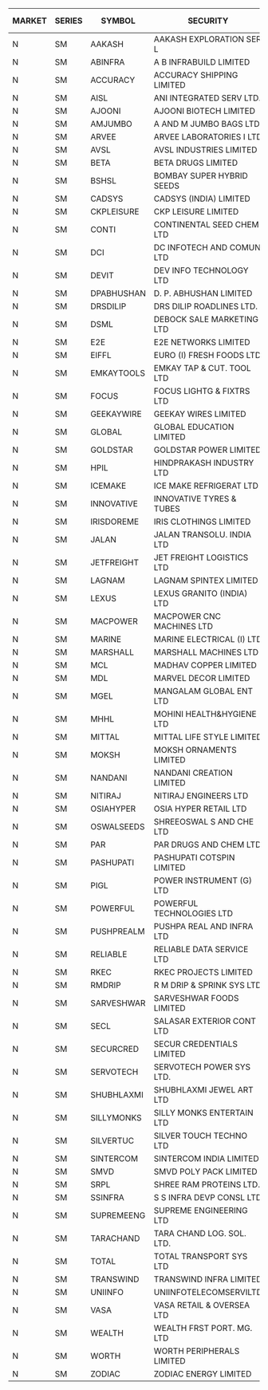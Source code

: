 


| MARKET | SERIES | SYMBOL | SECURITY | PREV CL PR | OPEN PRICE | HIGH PRICE | LOW PRICE | CLOSE PRICE | NET TRDVAL | NET TRDQTY | CORP IND | HI 52 WK | LO 52 WK |
| ----- | ----- | ----- | ----- | ----- | ----- | ----- | ----- | ----- | ----- | ----- | ----- | ----- | ----- |
| N | SM | AAKASH | AAKASH EXPLORATION SER L | 67.70 | 66.90 | 66.90 | 66.90 | 66.90 | 133800.00 | 2000 |  | 87.80 | 14.10 |
| N | SM | ABINFRA | A B INFRABUILD LIMITED | 12.45 | 11.85 | 12.50 | 11.85 | 12.00 | 1441800.00 | 116000 |  | 26.70 | 10.85 |
| N | SM | ACCURACY | ACCURACY SHIPPING LIMITED | 22.40 | 23.30 | 23.30 | 21.30 | 21.30 | 3423520.00 | 153600 |  | 87.00 | 20.45 |
| N | SM | AISL | ANI INTEGRATED SERV LTD. | 28.00 | 26.60 | 26.60 | 26.60 | 26.60 | 63840.00 | 2400 |  | 73.90 | 21.00 |
| N | SM | AJOONI | AJOONI BIOTECH LIMITED | 10.80 | 11.30 | 11.30 | 11.30 | 11.30 | 90400.00 | 8000 |  | 27.65 | 7.25 |
| N | SM | AMJUMBO | A AND M JUMBO BAGS LTD | 9.80 | 9.35 | 9.35 | 9.35 | 9.35 | 74800.00 | 8000 |  | 64.10 | 7.80 |
| N | SM | ARVEE | ARVEE LABORATORIES I LTD | 53.50 | 51.00 | 51.00 | 51.00 | 51.00 | 102000.00 | 2000 |  | 63.00 | 51.00 |
| N | SM | AVSL | AVSL INDUSTRIES LIMITED | 35.00 | 36.00 | 36.00 | 36.00 | 36.00 | 108000.00 | 3000 |  | 39.00 | 32.00 |
| N | SM | BETA | BETA DRUGS LIMITED | 59.75 | 59.80 | 59.80 | 56.70 | 56.70 | 188800.00 | 3200 |  | 124.00 | 56.70 |
| N | SM | BSHSL | BOMBAY SUPER HYBRID SEEDS | 99.20 | 98.20 | 103.00 | 98.20 | 103.00 | 241440.00 | 2400 |  | 136.00 | 98.20 |
| N | SM | CADSYS | CADSYS (INDIA) LIMITED | 29.00 | 27.55 | 27.55 | 27.55 | 27.55 | 55100.00 | 2000 |  | 63.45 | 27.45 |
| N | SM | CKPLEISURE | CKP LEISURE LIMITED | 5.65 | 5.75 | 5.75 | 5.40 | 5.40 | 109400.00 | 20000 |  | 7.55 | 4.70 |
| N | SM | CONTI | CONTINENTAL SEED CHEM LTD | 35.65 | 33.90 | 33.90 | 33.90 | 33.90 | 225977.40 | 6666 |  | 102.20 | 11.85 |
| N | SM | DCI | DC INFOTECH AND COMUN LTD | 45.20 | 45.20 | 45.20 | 45.20 | 45.20 | 135600.00 | 3000 |  | 45.50 | 45.20 |
| N | SM | DEVIT | DEV INFO TECHNOLOGY LTD | 94.00 | 95.00 | 95.05 | 91.00 | 91.00 | 831300.00 | 9000 |  | 101.00 | 65.00 |
| N | SM | DPABHUSHAN | D. P. ABHUSHAN LIMITED | 64.15 | 64.80 | 64.80 | 64.80 | 64.80 | 259200.00 | 4000 |  | 74.25 | 37.50 |
| N | SM | DRSDILIP | DRS DILIP ROADLINES LTD. | 75.05 | 75.05 | 75.05 | 75.05 | 75.05 | 120080.00 | 1600 |  | 78.00 | 61.00 |
| N | SM | DSML | DEBOCK SALE MARKETING LTD | 6.90 | 7.20 | 7.20 | 7.20 | 7.20 | 86400.00 | 12000 |  | 12.00 | 3.55 |
| N | SM | E2E | E2E NETWORKS LIMITED | 19.35 | 20.00 | 20.00 | 19.20 | 19.35 | 236000.00 | 12000 |  | 57.00 | 17.95 |
| N | SM | EIFFL | EURO (I) FRESH FOODS LTD | 112.25 | 113.00 | 113.50 | 113.00 | 113.25 | 543600.00 | 4800 |  | 131.00 | 81.00 |
| N | SM | EMKAYTOOLS | EMKAY TAP & CUT. TOOL LTD | 163.00 | 160.00 | 160.00 | 160.00 | 160.00 | 12960000.00 | 81000 |  | 164.75 | 92.00 |
| N | SM | FOCUS | FOCUS LIGHTG & FIXTRS LTD | 32.70 | 34.30 | 34.30 | 34.30 | 34.30 | 102900.00 | 3000 |  | 178.00 | 29.45 |
| N | SM | GEEKAYWIRE | GEEKAY WIRES LIMITED | 39.50 | 39.50 | 39.50 | 39.50 | 39.50 | 474000.00 | 12000 |  | 39.50 | 31.00 |
| N | SM | GLOBAL | GLOBAL EDUCATION LIMITED | 87.00 | 81.00 | 81.00 | 81.00 | 81.00 | 81000.00 | 1000 |  | 135.00 | 68.05 |
| N | SM | GOLDSTAR | GOLDSTAR POWER LIMITED | 24.95 | 24.95 | 24.95 | 24.95 | 24.95 | 299400.00 | 12000 |  | 28.00 | 22.70 |
| N | SM | HPIL | HINDPRAKASH INDUSTRY LTD | 41.00 | 41.00 | 41.00 | 41.00 | 41.00 | 123000.00 | 3000 |  | 41.50 | 41.00 |
| N | SM | ICEMAKE | ICE MAKE REFRIGERAT LTD | 46.50 | 47.00 | 47.00 | 46.05 | 46.50 | 372100.00 | 8000 |  | 89.75 | 46.05 |
| N | SM | INNOVATIVE | INNOVATIVE TYRES & TUBES | 7.95 | 7.95 | 7.95 | 7.95 | 7.95 | 71550.00 | 9000 |  | 26.00 | 7.65 |
| N | SM | IRISDOREME | IRIS CLOTHINGS LIMITED | 173.00 | 174.00 | 178.50 | 174.00 | 178.50 | 1697200.00 | 9600 |  | 178.50 | 108.00 |
| N | SM | JALAN | JALAN TRANSOLU. INDIA LTD | 6.20 | 5.90 | 5.90 | 5.90 | 5.90 | 17700.00 | 3000 |  | 14.25 | 2.85 |
| N | SM | JETFREIGHT | JET FREIGHT LOGISTICS LTD | 16.50 | 15.75 | 15.75 | 15.75 | 15.75 | 378000.00 | 24000 |  | 26.00 | 15.05 |
| N | SM | LAGNAM | LAGNAM SPINTEX LIMITED | 11.90 | 11.35 | 11.35 | 11.35 | 11.35 | 34050.00 | 3000 |  | 16.45 | 10.00 |
| N | SM | LEXUS | LEXUS GRANITO (INDIA) LTD | 9.15 | 8.70 | 8.70 | 8.70 | 8.70 | 8700.00 | 1000 |  | 38.70 | 8.30 |
| N | SM | MACPOWER | MACPOWER CNC MACHINES LTD | 52.60 | 54.90 | 54.95 | 50.00 | 50.00 | 2608075.00 | 52000 |  | 164.20 | 50.00 |
| N | SM | MARINE | MARINE ELECTRICAL (I) LTD | 99.10 | 100.00 | 102.00 | 100.00 | 101.00 | 1012000.00 | 10000 |  | 123.00 | 92.00 |
| N | SM | MARSHALL | MARSHALL MACHINES LTD | 15.50 | 15.00 | 15.00 | 15.00 | 15.00 | 45000.00 | 3000 |  | 35.75 | 13.10 |
| N | SM | MCL | MADHAV COPPER LIMITED | 83.40 | 82.35 | 82.35 | 79.05 | 79.75 | 970020.00 | 12000 |  | 358.00 | 65.15 |
| N | SM | MDL | MARVEL DECOR LIMITED | 22.30 | 23.40 | 23.40 | 23.40 | 23.40 | 46800.00 | 2000 |  | 39.00 | 13.90 |
| N | SM | MGEL | MANGALAM GLOBAL ENT LTD | 53.90 | 54.05 | 54.05 | 54.05 | 54.05 | 108100.00 | 2000 |  | 58.30 | 51.05 |
| N | SM | MHHL | MOHINI HEALTH&HYGIENE LTD | 15.60 | 14.85 | 14.85 | 14.85 | 14.85 | 44550.00 | 3000 |  | 35.90 | 13.85 |
| N | SM | MITTAL | MITTAL LIFE STYLE LIMITED | 119.25 | 120.00 | 123.95 | 119.60 | 121.20 | 5136875.00 | 42500 |  | 167.00 | 76.35 |
| N | SM | MOKSH | MOKSH ORNAMENTS LIMITED | 31.50 | 31.50 | 31.50 | 31.50 | 31.50 | 378000.00 | 12000 |  | 34.65 | 16.25 |
| N | SM | NANDANI | NANDANI CREATION LIMITED | 8.40 | 8.70 | 8.70 | 8.70 | 8.70 | 43500.00 | 5000 |  | 55.50 | 5.50 |
| N | SM | NITIRAJ | NITIRAJ ENGINEERS LTD | 60.40 | 58.00 | 58.00 | 58.00 | 58.00 | 87000.00 | 1500 |  | 106.40 | 35.00 |
| N | SM | OSIAHYPER | OSIA HYPER RETAIL LTD | 268.55 | 250.10 | 275.00 | 250.00 | 269.00 | 1038060.00 | 4000 |  | 305.00 | 221.00 |
| N | SM | OSWALSEEDS | SHREEOSWAL S AND CHE LTD | 30.25 | 28.75 | 28.75 | 28.75 | 28.75 | 115000.00 | 4000 |  | 30.25 | 19.95 |
| N | SM | PAR | PAR DRUGS AND CHEM LTD | 37.85 | 38.30 | 41.00 | 38.30 | 40.25 | 641800.00 | 16000 |  | 56.00 | 34.00 |
| N | SM | PASHUPATI | PASHUPATI COTSPIN LIMITED | 68.00 | 55.00 | 67.00 | 55.00 | 66.40 | 2999200.00 | 48000 |  | 75.00 | 46.25 |
| N | SM | PIGL | POWER INSTRUMENT (G) LTD | 8.40 | 8.40 | 8.50 | 8.40 | 8.50 | 67600.00 | 8000 |  | 16.30 | 7.70 |
| N | SM | POWERFUL | POWERFUL TECHNOLOGIES LTD | 4.30 | 4.50 | 4.50 | 4.50 | 4.50 | 9000.00 | 2000 |  | 21.50 | 3.45 |
| N | SM | PUSHPREALM | PUSHPA REAL AND INFRA LTD | 5.80 | 6.00 | 6.00 | 6.00 | 6.00 | 12000.00 | 2000 |  | 22.00 | 3.70 |
| N | SM | RELIABLE | RELIABLE DATA SERVICE LTD | 34.00 | 32.30 | 32.30 | 32.30 | 32.30 | 77520.00 | 2400 |  | 56.00 | 23.80 |
| N | SM | RKEC | RKEC PROJECTS LIMITED | 48.00 | 48.00 | 50.95 | 48.00 | 50.95 | 294000.00 | 6000 |  | 68.00 | 35.00 |
| N | SM | RMDRIP | R M DRIP & SPRINK SYS LTD | 26.60 | 25.30 | 25.30 | 25.30 | 25.30 | 202400.00 | 8000 |  | 56.15 | 13.00 |
| N | SM | SARVESHWAR | SARVESHWAR FOODS LIMITED | 12.40 | 12.40 | 12.40 | 11.90 | 11.90 | 58080.00 | 4800 |  | 43.85 | 11.90 |
| N | SM | SECL | SALASAR EXTERIOR CONT LTD | 43.00 | 41.00 | 41.00 | 41.00 | 41.00 | 123000.00 | 3000 |  | 62.25 | 38.50 |
| N | SM | SECURCRED | SECUR CREDENTIALS LIMITED | 25.20 | 24.00 | 26.15 | 24.00 | 26.15 | 45690.00 | 1800 |  | 110.00 | 21.90 |
| N | SM | SERVOTECH | SERVOTECH POWER SYS LTD. | 15.20 | 15.90 | 15.90 | 14.45 | 14.45 | 121400.00 | 8000 |  | 24.50 | 6.50 |
| N | SM | SHUBHLAXMI | SHUBHLAXMI JEWEL ART LTD | 35.00 | 32.05 | 34.00 | 32.05 | 34.00 | 167050.00 | 5000 |  | 209.50 | 31.00 |
| N | SM | SILLYMONKS | SILLY MONKS ENTERTAIN LTD | 34.75 | 35.00 | 35.00 | 34.75 | 34.75 | 184140.00 | 5280 |  | 89.95 | 34.75 |
| N | SM | SILVERTUC | SILVER TOUCH TECHNO LTD | 112.00 | 120.00 | 120.00 | 114.50 | 114.50 | 234500.00 | 2000 |  | 140.00 | 111.00 |
| N | SM | SINTERCOM | SINTERCOM INDIA LIMITED | 73.00 | 73.05 | 73.05 | 73.00 | 73.00 | 1752200.00 | 24000 |  | 81.00 | 56.85 |
| N | SM | SMVD | SMVD POLY PACK LIMITED | 6.80 | 7.00 | 8.15 | 7.00 | 7.90 | 156100.00 | 20000 |  | 19.80 | 6.80 |
| N | SM | SRPL | SHREE RAM PROTEINS LTD. | 25.00 | 25.20 | 25.70 | 25.20 | 25.70 | 1530000.00 | 60000 |  | 27.45 | 25.00 |
| N | SM | SSINFRA | S S INFRA DEVP CONSL LTD | 13.35 | 13.50 | 13.50 | 13.50 | 13.50 | 40500.00 | 3000 |  | 19.35 | 8.80 |
| N | SM | SUPREMEENG | SUPREME ENGINEERING LTD | 28.20 | 27.00 | 28.25 | 26.10 | 28.20 | 663600.00 | 24000 |  | 42.00 | 20.50 |
| N | SM | TARACHAND | TARA CHAND LOG. SOL. LTD. | 38.15 | 36.05 | 36.05 | 36.00 | 36.00 | 216200.00 | 6000 |  | 43.75 | 25.55 |
| N | SM | TOTAL | TOTAL TRANSPORT SYS LTD | 36.85 | 35.05 | 35.05 | 35.05 | 35.05 | 105150.00 | 3000 |  | 48.95 | 25.70 |
| N | SM | TRANSWIND | TRANSWIND INFRA LIMITED | 3.30 | 3.15 | 3.15 | 3.15 | 3.15 | 12600.00 | 4000 |  | 10.35 | 3.15 |
| N | SM | UNIINFO | UNIINFOTELECOMSERVILTD | 23.15 | 23.60 | 24.05 | 23.00 | 23.00 | 379200.00 | 16000 |  | 44.80 | 16.40 |
| N | SM | VASA | VASA RETAIL & OVERSEA LTD | 7.45 | 7.10 | 7.10 | 7.10 | 7.10 | 85200.00 | 12000 |  | 26.10 | 7.10 |
| N | SM | WEALTH | WEALTH FRST PORT. MG. LTD | 130.00 | 124.00 | 124.00 | 124.00 | 124.00 | 372000.00 | 3000 |  | 147.00 | 124.00 |
| N | SM | WORTH | WORTH PERIPHERALS LIMITED | 46.75 | 46.00 | 46.00 | 46.00 | 46.00 | 69000.00 | 1500 |  | 72.95 | 39.00 |
| N | SM | ZODIAC | ZODIAC ENERGY LIMITED | 18.70 | 17.80 | 17.80 | 17.80 | 17.80 | 71200.00 | 4000 |  | 32.00 | 14.30 |



